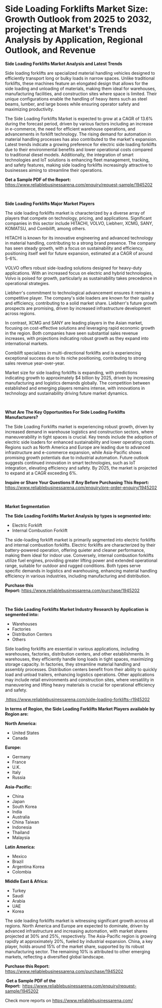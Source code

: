 <p><h1>Side Loading Forklifts Market Size: Growth Outlook from 2025 to 2032, projecting at Market's Trends Analysis by Application, Regional Outlook, and Revenue</h1></p><p><strong>Side Loading Forklifts Market Analysis and Latest Trends</strong></p>
<p><p>Side loading forklifts are specialized material handling vehicles designed to efficiently transport long or bulky loads in narrow spaces. Unlike traditional forklifts, these machines feature an elongated design that allows for the side loading and unloading of materials, making them ideal for warehouses, manufacturing facilities, and construction sites where space is limited. Their unique configurations enable the handling of heavy items such as steel beams, lumber, and large boxes while ensuring operator safety and maximizing productivity.</p><p>The Side Loading Forklifts Market is expected to grow at a CAGR of 13.6% during the forecast period, driven by various factors including an increase in e-commerce, the need for efficient warehouse operations, and advancements in forklift technology. The rising demand for automation in material handling processes has also contributed to the market's expansion. Latest trends indicate a growing preference for electric side loading forklifts due to their environmental benefits and lower operational costs compared to traditional diesel models. Additionally, the integration of smart technologies and IoT solutions is enhancing fleet management, tracking, and safety features, making side loading forklifts increasingly attractive to businesses aiming to streamline their operations.</p></p>
<p><strong>Get a Sample PDF of the Report:&nbsp;</strong> <a href="https://www.reliablebusinessarena.com/enquiry/request-sample/1945202?utm_campaign=2819&utm_medium=2&utm_source=Github&utm_content=ia&utm_term=10042025&utm_id=side-loading-forklifts">https://www.reliablebusinessarena.com/enquiry/request-sample/1945202</a></p>
<p>&nbsp;</p>
<p><strong>Side Loading Forklifts Major Market Players</strong></p>
<p><p>The side loading forklifts market is characterized by a diverse array of players that compete on technology, pricing, and applications. Significant companies in this sector include HITACHI, VOLVO, Liebherr, XCMG, SANY, KOMATSU, and Combilift, among others.</p><p>HITACHI is known for its innovative engineering and advanced technology in material handling, contributing to a strong brand presence. The company has seen steady growth, with a focus on sustainability and efficiency, positioning itself well for future expansion, estimated at a CAGR of around 5-6%.</p><p>VOLVO offers robust side-loading solutions designed for heavy-duty applications. With an increased focus on electric and hybrid technologies, Volvo is poised for growth, particularly as sustainability takes precedence in operational strategies.</p><p>Liebherr's commitment to technological advancement ensures it remains a competitive player. The company's side loaders are known for their quality and efficiency, contributing to a solid market share. Liebherr's future growth prospects are promising, driven by increased infrastructure development across regions.</p><p>In contrast, XCMG and SANY are leading players in the Asian market, focusing on cost-effective solutions and leveraging rapid economic growth in the region. Both companies have seen substantial sales revenue increases, with projections indicating robust growth as they expand into international markets.</p><p>Combilift specializes in multi-directional forklifts and is experiencing exceptional success due to its niche positioning, contributing to strong sales revenue year-over-year.</p><p>Market size for side loading forklifts is expanding, with predictions indicating growth to approximately $4 billion by 2025, driven by increasing manufacturing and logistics demands globally. The competition between established and emerging players remains intense, with innovations in technology and sustainability driving future market dynamics.</p></p>
<p>&nbsp;</p>
<p><strong>What Are The Key Opportunities For Side Loading Forklifts Manufacturers?</strong></p>
<p><p>The Side Loading Forklifts market is experiencing robust growth, driven by increased demand in warehouse logistics and construction sectors, where maneuverability in tight spaces is crucial. Key trends include the adoption of electric side loaders for enhanced sustainability and lower operating costs. Regions such as North America and Europe are leading due to advanced infrastructure and e-commerce expansion, while Asia-Pacific shows promising growth potentials due to industrial automation. Future outlook suggests continued innovation in smart technologies, such as IoT integration, elevating efficiency and safety. By 2025, the market is projected to expand at a CAGR exceeding 6%.</p></p>
<p><strong>Inquire or Share Your Questions If Any Before Purchasing This Report:</strong> <a href="https://www.reliablebusinessarena.com/enquiry/pre-order-enquiry/1945202?utm_campaign=2819&utm_medium=2&utm_source=Github&utm_content=ia&utm_term=10042025&utm_id=side-loading-forklifts">https://www.reliablebusinessarena.com/enquiry/pre-order-enquiry/1945202</a></p>
<p>&nbsp;</p>
<p><strong>Market Segmentation</strong></p>
<p><strong>The Side Loading Forklifts Market Analysis by types is segmented into:</strong></p>
<p><ul><li>Electric Forklift</li><li>Internal Combustion Forklift</li></ul></p>
<p><p>The side-loading forklift market is primarily segmented into electric forklifts and internal combustion forklifts. Electric forklifts are characterized by their battery-powered operation, offering quieter and cleaner performance, making them ideal for indoor use. Conversely, internal combustion forklifts utilize fuel engines, providing greater lifting power and extended operational range, suitable for outdoor and rugged conditions. Both types serve specific demands in logistics and warehousing, enhancing material handling efficiency in various industries, including manufacturing and distribution.</p></p>
<p><strong>Purchase this Report:&nbsp;</strong><a href="https://www.reliablebusinessarena.com/purchase/1945202?utm_campaign=2819&utm_medium=2&utm_source=Github&utm_content=ia&utm_term=10042025&utm_id=side-loading-forklifts">https://www.reliablebusinessarena.com/purchase/1945202</a></p>
<p>&nbsp;</p>
<p><strong>The Side Loading Forklifts Market Industry Research by Application is segmented into:</strong></p>
<p><ul><li>Warehouses</li><li>Factories</li><li>Distribution Centers</li><li>Others</li></ul></p>
<p><p>Side loading forklifts are essential in various applications, including warehouses, factories, distribution centers, and other establishments. In warehouses, they efficiently handle long loads in tight spaces, maximizing storage capacity. In factories, they streamline material handling and assembly processes. Distribution centers benefit from their ability to quickly load and unload trailers, enhancing logistics operations. Other applications may include retail environments and construction sites, where versatility in maneuvering and lifting heavy materials is crucial for operational efficiency and safety.</p></p>
<p><a href="https://www.reliablebusinessarena.com/side-loading-forklifts-r1945202?utm_campaign=2819&utm_medium=2&utm_source=Github&utm_content=ia&utm_term=10042025&utm_id=side-loading-forklifts">&nbsp;https://www.reliablebusinessarena.com/side-loading-forklifts-r1945202</a></p>
<p><strong>In terms of Region, the Side Loading Forklifts Market Players available by Region are:</strong></p>
<p>
    <p> <strong> North America: </strong>
        <ul>
            <li>United States</li>
            <li>Canada</li>
        </ul>
        </p> 
    <p> <strong> Europe: </strong>
        <ul>
            <li>Germany</li>
            <li>France</li>
            <li>U.K.</li>
            <li>Italy</li>
            <li>Russia</li>
        </ul>
        </p> 
    <p> <strong> Asia-Pacific: </strong>
        <ul>
            <li>China</li>
            <li>Japan</li>
            <li>South Korea</li>
            <li>India</li>
            <li>Australia</li>
            <li>China Taiwan</li>
            <li>Indonesia</li>
            <li>Thailand</li>
            <li>Malaysia</li>
        </ul>
        </p> 
    <p> <strong> Latin America: </strong>
        <ul>
            <li>Mexico</li>
            <li>Brazil</li>
            <li>Argentina Korea</li>
            <li>Colombia</li>
        </ul>
        </p> 
    <p> <strong> Middle East & Africa: </strong>
        <ul>
            <li>Turkey</li>
            <li>Saudi</li>
            <li>Arabia</li>
            <li>UAE</li>
            <li>Korea</li>
        </ul>
    </p>
    </p>
<p><p>The side loading forklifts market is witnessing significant growth across all regions. North America and Europe are expected to dominate, driven by advanced infrastructure and increasing automation, with market shares projected at 30% and 25%, respectively. The Asia-Pacific region is growing rapidly at approximately 20%, fueled by industrial expansion. China, a key player, holds around 15% of the market share, supported by its robust manufacturing sector. The remaining 10% is attributed to other emerging markets, reflecting a diversified global landscape.</p></p>
<p><strong>Purchase this Report: </strong><a href="https://www.reliablebusinessarena.com/purchase/1945202?utm_campaign=2819&utm_medium=2&utm_source=Github&utm_content=ia&utm_term=10042025&utm_id=side-loading-forklifts">https://www.reliablebusinessarena.com/purchase/1945202</a></p>
<p>&nbsp;<strong>Get a Sample PDF of the Report:&nbsp;&nbsp;</strong><a href="https://www.reliablebusinessarena.com/enquiry/request-sample/1945202?utm_campaign=2819&utm_medium=2&utm_source=Github&utm_content=ia&utm_term=10042025&utm_id=side-loading-forklifts">https://www.reliablebusinessarena.com/enquiry/request-sample/1945202</a></p>
<p><strong></strong></p>
<p>Check more reports on <a href="https://www.reliablebusinessarena.com/?utm_campaign=2819&utm_medium=2&utm_source=Github&utm_content=ia&utm_term=10042025&utm_id=side-loading-forklifts">https://www.reliablebusinessarena.com/</a></p>